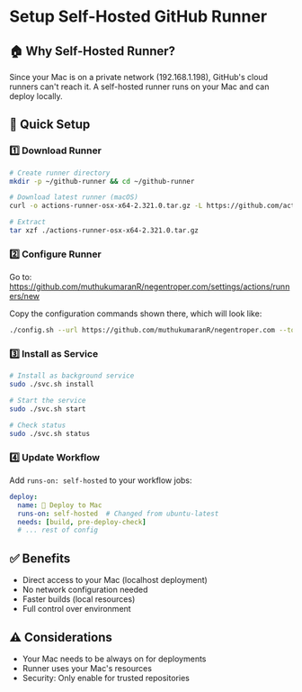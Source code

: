 # Setup Self-Hosted GitHub Runner

## 🏠 Why Self-Hosted Runner?

Since your Mac is on a private network (192.168.1.198), GitHub's cloud runners can't reach it. A self-hosted runner runs on your Mac and can deploy locally.

## 🚀 Quick Setup

### 1️⃣ Download Runner
```bash
# Create runner directory
mkdir -p ~/github-runner && cd ~/github-runner

# Download latest runner (macOS)
curl -o actions-runner-osx-x64-2.321.0.tar.gz -L https://github.com/actions/runner/releases/download/v2.321.0/actions-runner-osx-x64-2.321.0.tar.gz

# Extract
tar xzf ./actions-runner-osx-x64-2.321.0.tar.gz
```

### 2️⃣ Configure Runner
Go to: https://github.com/muthukumaranR/negentroper.com/settings/actions/runners/new

Copy the configuration commands shown there, which will look like:
```bash
./config.sh --url https://github.com/muthukumaranR/negentroper.com --token XXXXXX
```

### 3️⃣ Install as Service
```bash
# Install as background service
sudo ./svc.sh install

# Start the service
sudo ./svc.sh start

# Check status
sudo ./svc.sh status
```

### 4️⃣ Update Workflow
Add `runs-on: self-hosted` to your workflow jobs:

```yaml
deploy:
  name: 🚀 Deploy to Mac
  runs-on: self-hosted  # Changed from ubuntu-latest
  needs: [build, pre-deploy-check]
  # ... rest of config
```

## ✅ Benefits
- Direct access to your Mac (localhost deployment)
- No network configuration needed
- Faster builds (local resources)
- Full control over environment

## ⚠️ Considerations
- Your Mac needs to be always on for deployments
- Runner uses your Mac's resources
- Security: Only enable for trusted repositories